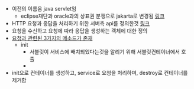 - 이전의 이름음 java servlet임
	- eclipse재단과 oracle과의 상표권 분쟁으로 jakarta로 변경됨 [링크](https://www.samsungsds.com/kr/insights/java_jakarta.html)
- HTTP 요청과 응답을 처리하기 위한 서버측 api를 정의한것 [링크](https://jakarta.ee/specifications/servlet/)
- 요청을 수신하고 요청에 따라 응답을 생성하는 객체에 대한 정의
- [요청과 관련된 3가지의 메소드가 존재](https://jakarta.ee/specifications/platform/9/apidocs/jakarta/servlet/servlet)
	- init
		 - 서블릿이 서비스에 배치되었다는것을 알리기 위해 서블릿컨테이너에서 호출
		- 
- init으로 컨테이너를 생성하고, service로 요청을 처리하며, destroy로 컨테이너를 제거함